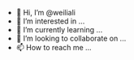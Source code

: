 - 👋 Hi, I’m @weiliali
- 👀 I’m interested in ...
- 🌱 I’m currently learning ...
- 💞️ I’m looking to collaborate on ...
- 📫 How to reach me ...

<!---
weiliali/weiliali is a ✨ special ✨ repository because its `README.md` (this file) appears on your GitHub profile.
You can click the Preview link to take a look at your changes.
--->

